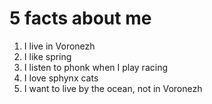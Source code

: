 # 5 facts about me

1. I live in Voronezh
2. I like spring
3. I listen to phonk when I play racing
4. I love sphynx cats
5. I want to live by the ocean, not in Voronezh

